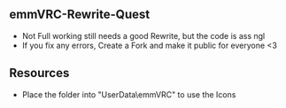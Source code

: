 ## emmVRC-Rewrite-Quest
* Not Full working still needs a good Rewrite, but the code is ass ngl
* If you fix any errors, Create a Fork and make it public for everyone <3

## Resources
* Place the folder into "UserData\emmVRC" to use the Icons
